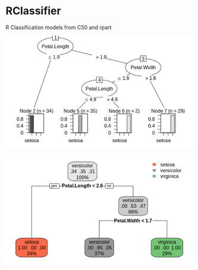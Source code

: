 # RClassifier
R Classification models from C50 and rpart

![C50 classifier](https://raw.githubusercontent.com/gayanzampaths/RClassifier/master/C50/C50_Classifier.png)

![rpart classifier](https://raw.githubusercontent.com/gayanzampaths/RClassifier/master/rpart/rpartClassifier.png)
